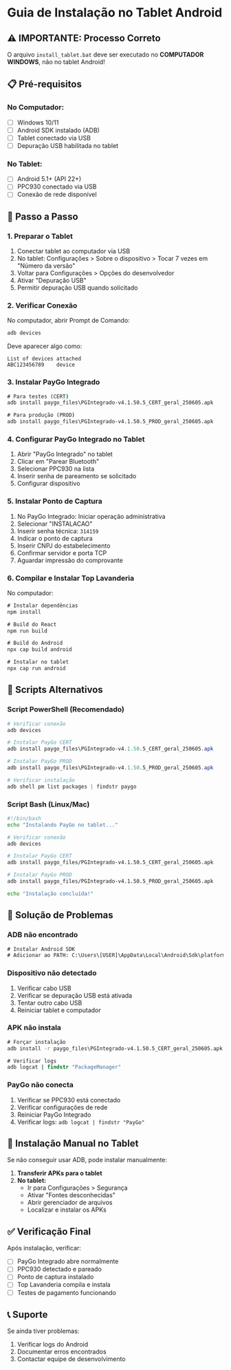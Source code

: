 # Guia de Instalação no Tablet Android

## ⚠️ **IMPORTANTE: Processo Correto**

O arquivo `install_tablet.bat` deve ser executado no **COMPUTADOR WINDOWS**, não no tablet Android!

## 📋 **Pré-requisitos**

### No Computador:
- [ ] Windows 10/11
- [ ] Android SDK instalado (ADB)
- [ ] Tablet conectado via USB
- [ ] Depuração USB habilitada no tablet

### No Tablet:
- [ ] Android 5.1+ (API 22+)
- [ ] PPC930 conectado via USB
- [ ] Conexão de rede disponível

## 🚀 **Passo a Passo**

### **1. Preparar o Tablet**
1. Conectar tablet ao computador via USB
2. No tablet: Configurações > Sobre o dispositivo > Tocar 7 vezes em "Número da versão"
3. Voltar para Configurações > Opções do desenvolvedor
4. Ativar "Depuração USB"
5. Permitir depuração USB quando solicitado

### **2. Verificar Conexão**
No computador, abrir Prompt de Comando:
```cmd
adb devices
```
Deve aparecer algo como:
```
List of devices attached
ABC123456789    device
```

### **3. Instalar PayGo Integrado**
```cmd
# Para testes (CERT)
adb install paygo_files\PGIntegrado-v4.1.50.5_CERT_geral_250605.apk

# Para produção (PROD)
adb install paygo_files\PGIntegrado-v4.1.50.5_PROD_geral_250605.apk
```

### **4. Configurar PayGo Integrado no Tablet**
1. Abrir "PayGo Integrado" no tablet
2. Clicar em "Parear Bluetooth"
3. Selecionar PPC930 na lista
4. Inserir senha de pareamento se solicitado
5. Configurar dispositivo

### **5. Instalar Ponto de Captura**
1. No PayGo Integrado: Iniciar operação administrativa
2. Selecionar "INSTALACAO"
3. Inserir senha técnica: `314159`
4. Indicar o ponto de captura
5. Inserir CNPJ do estabelecimento
6. Confirmar servidor e porta TCP
7. Aguardar impressão do comprovante

### **6. Compilar e Instalar Top Lavanderia**
No computador:
```cmd
# Instalar dependências
npm install

# Build do React
npm run build

# Build do Android
npx cap build android

# Instalar no tablet
npx cap run android
```

## 🔧 **Scripts Alternativos**

### **Script PowerShell (Recomendado)**
```powershell
# Verificar conexão
adb devices

# Instalar PayGo CERT
adb install paygo_files\PGIntegrado-v4.1.50.5_CERT_geral_250605.apk

# Instalar PayGo PROD
adb install paygo_files\PGIntegrado-v4.1.50.5_PROD_geral_250605.apk

# Verificar instalação
adb shell pm list packages | findstr paygo
```

### **Script Bash (Linux/Mac)**
```bash
#!/bin/bash
echo "Instalando PayGo no tablet..."

# Verificar conexão
adb devices

# Instalar PayGo CERT
adb install paygo_files/PGIntegrado-v4.1.50.5_CERT_geral_250605.apk

# Instalar PayGo PROD
adb install paygo_files/PGIntegrado-v4.1.50.5_PROD_geral_250605.apk

echo "Instalação concluída!"
```

## 🐛 **Solução de Problemas**

### **ADB não encontrado**
```cmd
# Instalar Android SDK
# Adicionar ao PATH: C:\Users\[USER]\AppData\Local\Android\Sdk\platform-tools
```

### **Dispositivo não detectado**
1. Verificar cabo USB
2. Verificar se depuração USB está ativada
3. Tentar outro cabo USB
4. Reiniciar tablet e computador

### **APK não instala**
```cmd
# Forçar instalação
adb install -r paygo_files\PGIntegrado-v4.1.50.5_CERT_geral_250605.apk

# Verificar logs
adb logcat | findstr "PackageManager"
```

### **PayGo não conecta**
1. Verificar se PPC930 está conectado
2. Verificar configurações de rede
3. Reiniciar PayGo Integrado
4. Verificar logs: `adb logcat | findstr "PayGo"`

## 📱 **Instalação Manual no Tablet**

Se não conseguir usar ADB, pode instalar manualmente:

1. **Transferir APKs para o tablet**
2. **No tablet:**
   - Ir para Configurações > Segurança
   - Ativar "Fontes desconhecidas"
   - Abrir gerenciador de arquivos
   - Localizar e instalar os APKs

## ✅ **Verificação Final**

Após instalação, verificar:
- [ ] PayGo Integrado abre normalmente
- [ ] PPC930 detectado e pareado
- [ ] Ponto de captura instalado
- [ ] Top Lavanderia compila e instala
- [ ] Testes de pagamento funcionando

## 📞 **Suporte**

Se ainda tiver problemas:
1. Verificar logs do Android
2. Documentar erros encontrados
3. Contactar equipe de desenvolvimento

